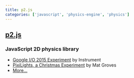 ```yaml
---
title: p2.js
categories: ['javascript', 'physics-engine', 'physics']
---
```

## [p2.js](https://github.com/schteppe/p2.js)

### JavaScript 2D physics library

* [Google I/O 2015 Experiment](http://www.chromeexperiments.com/detail/io-2015-experiment) by Instrument
* [PixiLights, a Christmas Experiment](http://christmasexperiments.com/experiments/11) by Mat Groves
* [More...](https://github.com/schteppe/p2.js/wiki/Projects-using-p2.js)
